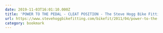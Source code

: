 ```yaml
---
date: 2019-11-03T16:01:10.000Z
title: 'POWER TO THE PEDAL - CLEAT POSITION - The Steve Hogg Bike Fitting Website'
url: https://www.stevehoggbikefitting.com/bikefit/2011/04/power-to-the-pedal-cleat-position/
category: bookmark
---
```

